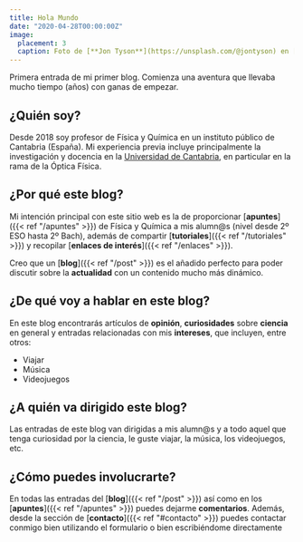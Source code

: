 ```yaml
---
title: Hola Mundo
date: "2020-04-28T00:00:00Z"
image:
  placement: 3
  caption: Foto de [**Jon Tyson**](https://unsplash.com/@jontyson) en [Unsplash](https://unsplash.com)
---
```


Primera entrada de mi primer blog. Comienza una aventura que llevaba mucho tiempo (años) con ganas de empezar.

## ¿Quién soy?

Desde 2018 soy profesor de Física y Química en un instituto público de Cantabria (España). Mi experiencia previa incluye principalmente la investigación y docencia en la [Universidad de Cantabria](https://web.unican.es), en particular en la rama de la Óptica Física.


## ¿Por qué este blog?

Mi intención principal con este sitio web es la de proporcionar [**apuntes**]({{< ref "/apuntes" >}}) de Física y Química a mis alumn@s (nivel desde 2º ESO hasta 2º Bach), además de compartir [**tutoriales**]({{< ref "/tutoriales" >}}) y recopilar [**enlaces de interés**]({{< ref "/enlaces" >}}).

Creo que un [**blog**]({{< ref "/post" >}}) es el añadido perfecto para poder discutir sobre la **actualidad** con un contenido mucho más dinámico.

## ¿De qué voy a hablar en este blog?
En este blog encontrarás artículos de **opinión**, **curiosidades** sobre **ciencia** en general y entradas relacionadas con mis **intereses**, que incluyen, entre otros:

- Viajar
- Música
- Videojuegos

## ¿A quién va dirigido este blog?

Las entradas de este blog van dirigidas a mis alumn@s y a todo aquel que tenga curiosidad por la ciencia, le guste viajar, la música, los videojuegos, etc.

## ¿Cómo puedes involucrarte?

En todas las entradas del [**blog**]({{< ref "/post" >}}) así como en los [**apuntes**]({{< ref "/apuntes" >}}) puedes dejarme **comentarios**. Además, desde la sección de [**contacto**]({{< ref "#contacto" >}}) puedes contactar conmigo bien utilizando el formulario o bien escribiéndome directamente 